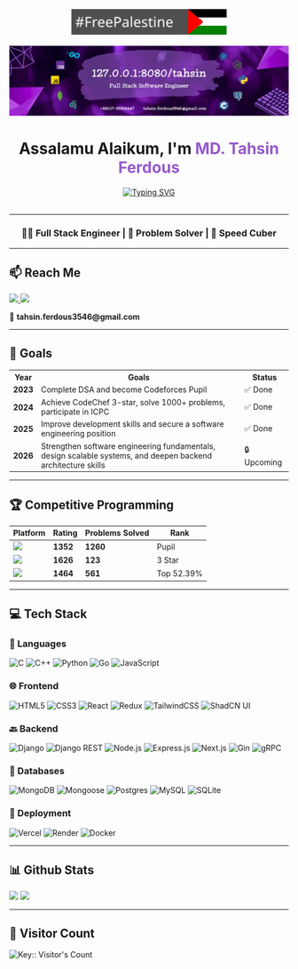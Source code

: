 <div align="center">
  <img src="https://raw.githubusercontent.com/OneDroid/.github/refs/heads/main/images/badge/save-palestine.svg" alt="SavePalestine" width="280"/>
</div>

<br/>

<div align="center">
  <img src="https://github.com/Tahsin005/tahsin005/blob/main/assets/banner_.png" />
</div>

<h1 align="center">Assalamu Alaikum, I'm <span style="color:#945acb;">MD. Tahsin Ferdous</span></h1>

<div align="center">
  <a href="https://github.com/DenverCoder1/readme-typing-svg">
    <img src="https://readme-typing-svg.herokuapp.com?font=Fira+Code&color=5C4390&size=25&center=true&vCenter=true&width=1000&lines=Software+Engineer;Competitive+Programmer;ICPC+Dhaka+24+Contestant;Pupil+at+Codeforces;★★★+at+Codechef" alt="Typing SVG">
  </a>
</div>

<br/>

---

<h3 align="center">👨‍💻 Full Stack Engineer | 🎯 Problem Solver | 🧩 Speed Cuber</h3>

---

## 📫 Reach Me

<div align="start">
  <a href="https://www.facebook.com/tahsin.gopher/">
    <img src="https://img.shields.io/badge/Facebook-1877F2?style=for-the-badge&logo=Facebook&logoColor=white" />
  </a>
  <a href="https://www.linkedin.com/in/md-tahsin-ferdous/">
    <img src="https://img.shields.io/badge/LinkedIn-0077B5?style=for-the-badge&logo=linkedin&logoColor=white" />
  </a>
</div>

<p align="start">📧 <strong>tahsin.ferdous3546@gmail.com</strong></p>


---

## 🎯 Goals

<table>
  <tr>
    <th>Year</th>
    <th>Goals</th>
    <th>Status</th>
  </tr>
  <tr>
    <td><strong>2023</strong></td>
    <td>Complete DSA and become Codeforces Pupil</td>
    <td>✅ Done</td>
  </tr>
  <tr>
    <td><strong>2024</strong></td>
    <td>Achieve CodeChef 3-star, solve 1000+ problems, participate in ICPC</td>
    <td>✅ Done</td>
  </tr>
  <tr>
    <td><strong>2025</strong></td>
    <td>Improve development skills and secure a software engineering position</td>
    <td>✅ Done</td>
  </tr>
  <tr>
    <td><strong>2026</strong></td>
    <td>Strengthen software engineering fundamentals, design scalable systems, and deepen backend architecture skills</td>
    <td>🔒 Upcoming</td>
  </tr>
</table>


---

## 🏆 Competitive Programming

| Platform                                                                 | Rating     | Problems Solved | Rank     |
|--------------------------------------------------------------------------|------------|------------------|----------|
| [<img src="https://img.shields.io/badge/Codeforces-445f9d?style=for-the-badge&logo=Codeforces&logoColor=white"/>](https://codeforces.com/profile/tahsin_ferdous)             | **1352**   | **1260**         | Pupil    |
| [<img src="https://img.shields.io/badge/CodeChef-%23964B00.svg?style=for-the-badge&logo=CodeChef&logoColor=white"/>](https://www.codechef.com/users/tahsinferdous3)               | **1626**   | **123**          | 3 Star   |
| [<img src="https://img.shields.io/badge/LeetCode-000000?style=for-the-badge&logo=LeetCode&logoColor=#d16c06"/>](https://leetcode.com/u/md-tahsin-ferdous/)                   | **1464**   | **561**          | Top 52.39%  |

---

## 💻 Tech Stack
### 🧠 Languages
![C](https://img.shields.io/badge/C-00599C?style=for-the-badge&logo=c&logoColor=white)
![C++](https://img.shields.io/badge/C++-00599C?style=for-the-badge&logo=c%2B%2B&logoColor=white)
![Python](https://img.shields.io/badge/Python-3776AB?style=for-the-badge&logo=python&logoColor=ffdd54)
![Go](https://img.shields.io/badge/Go-00ADD8?style=for-the-badge&logo=go&logoColor=white)
![JavaScript](https://img.shields.io/badge/JavaScript-F7DF1E?style=for-the-badge&logo=javascript&logoColor=black)

### 🌐 Frontend
![HTML5](https://img.shields.io/badge/HTML5-E34F26?style=for-the-badge&logo=html5&logoColor=white)
![CSS3](https://img.shields.io/badge/CSS3-1572B6?style=for-the-badge&logo=css3&logoColor=white)
![React](https://img.shields.io/badge/React-00C4CC?style=for-the-badge&logo=react&logoColor=white)
![Redux](https://img.shields.io/badge/Redux-764ABC?style=for-the-badge&logo=redux&logoColor=white)
![TailwindCSS](https://img.shields.io/badge/TailwindCSS-38B2AC?style=for-the-badge&logo=tailwind-css&logoColor=white)
![ShadCN UI](https://img.shields.io/badge/ShadCN_UI-111827?style=for-the-badge&logo=vercel&logoColor=white)

### 🔙 Backend
![Django](https://img.shields.io/badge/Django-092E20?style=for-the-badge&logo=django&logoColor=white)
![Django REST](https://img.shields.io/badge/DRF-ff1709?style=for-the-badge&logo=django&logoColor=white)
![Node.js](https://img.shields.io/badge/Node.js-43853D?style=for-the-badge&logo=node.js&logoColor=white)
![Express.js](https://img.shields.io/badge/Express.js-000000?style=for-the-badge&logo=express&logoColor=white)
![Next.js](https://img.shields.io/badge/Next.js-000?style=for-the-badge&logo=nextdotjs&logoColor=white)
![Gin](https://img.shields.io/badge/Gin-00ADD8?style=for-the-badge&logo=go&logoColor=white)
![gRPC](https://img.shields.io/badge/gRPC-009688?style=for-the-badge&logo=grpc&logoColor=white)


### 🧩 Databases
![MongoDB](https://img.shields.io/badge/MongoDB-4EA94B?style=for-the-badge&logo=mongodb&logoColor=white)
![Mongoose](https://img.shields.io/badge/Mongoose-880000?style=for-the-badge&logo=mongoose&logoColor=white)
![Postgres](https://img.shields.io/badge/PostgreSQL-316192?style=for-the-badge&logo=postgresql&logoColor=white)
![MySQL](https://img.shields.io/badge/MySQL-4479A1?style=for-the-badge&logo=mysql&logoColor=white)
![SQLite](https://img.shields.io/badge/SQLite-07405E?style=for-the-badge&logo=sqlite&logoColor=white)

### 🚀 Deployment
![Vercel](https://img.shields.io/badge/Vercel-000000?style=for-the-badge&logo=vercel&logoColor=white)
![Render](https://img.shields.io/badge/Render-46E3B7?style=for-the-badge&logo=render&logoColor=white)
![Docker](https://img.shields.io/badge/Docker-2496ED?style=for-the-badge&logo=docker&logoColor=white)

---

## 📊 Github Stats

[![](https://nirzak-streak-stats.vercel.app?user=tahsin005)](https://git.io/streak-stats)
![](https://github-readme-stats.vercel.app/api/top-langs/?username=tahsin005&hide_border=false&include_all_commits=true&count_private=true&layout=compact)

---

## 🧮 Visitor Count

<img src="https://profile-counter.deno.dev/tahsin005/count.svg" alt="Key:: Visitor's Count" />
